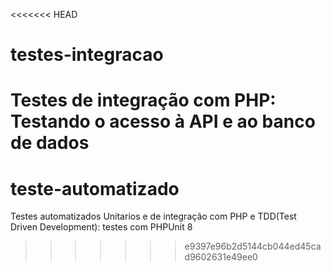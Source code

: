 <<<<<<< HEAD
# testes-integracao
Testes de integração com PHP: Testando o acesso à API e ao banco de dados
=======
# teste-automatizado
Testes automatizados Unitarios e de integração com PHP e TDD(Test Driven Development): testes com PHPUnit 8
>>>>>>> e9397e96b2d5144cb044ed45cad9602631e49ee0
